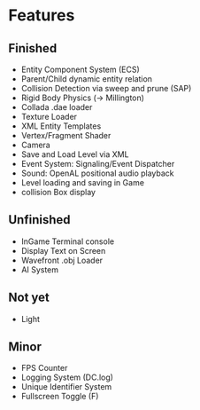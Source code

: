 # Features

## Finished

* Entity Component System (ECS)
* Parent/Child dynamic entity relation
* Collision Detection via sweep and prune (SAP)
* Rigid Body Physics (-> Millington)
* Collada .dae loader
* Texture Loader
* XML Entity Templates
* Vertex/Fragment Shader
* Camera
* Save and Load Level via XML
* Event System: Signaling/Event Dispatcher
* Sound: OpenAL positional audio playback
* Level loading and saving in Game
* collision Box display

## Unfinished

* InGame Terminal console
* Display Text on Screen
* Wavefront .obj Loader
* AI System

## Not yet
* Light


## Minor

* FPS Counter
* Logging System (DC.log)
* Unique Identifier System
* Fullscreen Toggle (F)
